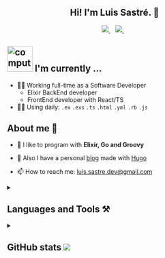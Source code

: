 <h2 align="center">Hi! I'm Luis Sastré. 🦎</h2>

<p align='center'>
  
  <a href="https://www.linkedin.com/in/luis-sastr%C3%A9-garc%C3%ADa-b1a565184/">
    <img src="https://img.shields.io/badge/linkedin-%230077B5.svg?&style=for-the-badge&logo=linkedin&logoColor=white" />
  </a>&nbsp;&nbsp;
  <a href="https://twitter.com/soul6496">
    <img src="https://img.shields.io/badge/Twitter-1DA1F2?style=for-the-badge&logo=twitter&logoColor=white" />        
  </a>&nbsp;&nbsp;
  
</p>

<div>
  <h2><img src="http://www.nyan.cat/cats/original.gif" alt="computer" width="60"> I'm currently ...</h2>
</div>

* 🏴‍☠️ Working full-time as a Software Developer
  * Elixir BackEnd developer
  * FrontEnd developer with React/TS
* 🧙‍♂️ Using daily: `.ex` `.exs` `.ts` `.html` `.yml` `.rb` `.js`

## About me 🫣

- 💬 I like to program with **Elixir, Go and Groovy**

- 📖 Also I have a personal [blog](https://jackmortdt.github.io/) made with [Hugo](https://gohugo.io/)

- 📫 How to reach me: luis.sastre.dev@gmail.com

<details>
  <summary><h2>Languages and Tools ⚒️</h2></summary>
  
  ### Language, tools and other stuff
  
  ![Elixir](https://img.shields.io/badge/Elixir-4B275F?style=flat-square&logo=elixir&logoColor=white)
  ![Groovy](https://img.shields.io/badge/Groovy-4298B8.svg?style=flat-square&logo=Apache+Groovy&logoColor=white)
  ![Go](https://img.shields.io/badge/Go-007d9c?style=flat-square&logo=go&logoColor=white)
  ![Typescript](https://img.shields.io/badge/TypeScript-007ACC?style=flat-square&logo=typescript&logoColor=white)
  ![Ruby](https://img.shields.io/badge/Ruby-CC342D?style=flat-square&logo=ruby&logoColor=white)
  ![JavaScript](https://img.shields.io/badge/JavaScript-323330?style=flat-square&logo=javascript&logoColor=F7DF1E)
  ![CoffeeScript](https://img.shields.io/badge/CoffeeScript-2F2625?style=flat-square&logo=CoffeeScript&logoColor=white)
  ![Phoenix](https://img.shields.io/badge/Phoenix-d22346?style=flat-square&logo=elixir-phoenix&logoColor=white)
  ![React](https://img.shields.io/badge/React-%2320232a.svg?style=flat-square&logo=react&logoColor=%2361DAFB)
  ![Redux](https://img.shields.io/badge/Redux-%23593d88.svg?style=flat-square&logo=redux&logoColor=white)
  ![Rails](https://img.shields.io/badge/Ruby_on_Rails-CC0000?style=flat-square&logo=ruby-on-rails&logoColor=white)
  ![Spring](https://img.shields.io/badge/Spring-6DB33F?style=flat-square&logo=spring&logoColor=white)
  ![SpringBoot](https://img.shields.io/badge/Spring_Boot-F2F4F9?style=flat-square&logo=spring-boot)
  ![Postgresql](https://img.shields.io/badge/PostgreSQL-316192?style=flat-square&logo=postgresql&logoColor=white)
  ![Oracle](https://img.shields.io/badge/Oracle-F80000?style=flat-square&logo=oracle&logoColor=black)
  ![Mysql](https://img.shields.io/badge/MySQL-005C84?style=flat-square&logo=mysql&logoColor=white)
  ![Firebase](https://img.shields.io/badge/firebase-ffca28?style=flat-square&logo=firebase&logoColor=black)
  ![Jenkins](https://img.shields.io/badge/Jenkins-D24939?style=flat-square&logo=Jenkins&logoColor=white)
  ![Docker](https://img.shields.io/badge/Docker-2CA5E0?style=flat-square&logo=docker&logoColor=white)
  ![Aws](https://img.shields.io/badge/Amazon_AWS-FF9900?style=flat-square&logo=amazonaws&logoColor=white)
  ![Google Cloud](https://img.shields.io/badge/Google_Cloud-4285F4?style=flat-square&logo=google-cloud&logoColor=white)

  ### Workspace
  ![NeoVim](https://img.shields.io/badge/NeoVim-%2357A143.svg?&style=for-the-badge&logo=neovim&logoColor=white)
  ![Iterm](https://img.shields.io/badge/iTerm2-000000?style=for-the-badge&logo=iterm2&logoColor=white)
  ![Git](https://img.shields.io/badge/GIT-E44C30?style=for-the-badge&logo=git&logoColor=white)
  ![Tmux](https://img.shields.io/badge/tmux-1BB91F?style=for-the-badge&logo=tmux&logoColor=white)

</details>

<details>
  <summary><h2>GitHub stats <img src="https://img.shields.io/badge/GitHub-100000?style=flat&logo=github&logoColor=white" /></h2></summary>
  
  ### Streak Stats
  <img src="https://github-readme-streak-stats.herokuapp.com/?user=jackmortdt&theme=dark&hide_border=false" />
  
  ### GitHub Profile Stats
  <img src="https://github-readme-stats.vercel.app/api?username=jackmortdt&theme=dark&hide_border=false&include_all_commits=true&count_private=false" height="190px" />
  <img src="https://github-readme-stats.vercel.app/api/top-langs/?username=JackMortDT&theme=dark&hide_border=false&include_all_commits=true&count_private=false&layout=compact" height="190px" />
  
  <img src="https://github-readme-activity-graph.cyclic.app/graph/?username=jackmortdt&bg_color=151515&color=FFFFFF&line=FB8C00&point=FFFFFF&hide_border=false" width="10000px"/>
</details>
